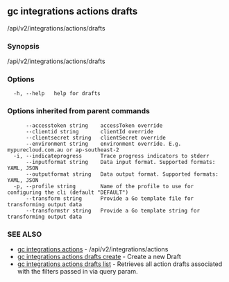 ## gc integrations actions drafts

/api/v2/integrations/actions/drafts

### Synopsis

/api/v2/integrations/actions/drafts

### Options

```
  -h, --help   help for drafts
```

### Options inherited from parent commands

```
      --accesstoken string    accessToken override
      --clientid string       clientId override
      --clientsecret string   clientSecret override
      --environment string    environment override. E.g. mypurecloud.com.au or ap-southeast-2
  -i, --indicateprogress      Trace progress indicators to stderr
      --inputformat string    Data input format. Supported formats: YAML, JSON
      --outputformat string   Data output format. Supported formats: YAML, JSON
  -p, --profile string        Name of the profile to use for configuring the cli (default "DEFAULT")
      --transform string      Provide a Go template file for transforming output data
      --transformstr string   Provide a Go template string for transforming output data
```

### SEE ALSO

* [gc integrations actions](gc_integrations_actions.html)	 - /api/v2/integrations/actions
* [gc integrations actions drafts create](gc_integrations_actions_drafts_create.html)	 - Create a new Draft
* [gc integrations actions drafts list](gc_integrations_actions_drafts_list.html)	 - Retrieves all action drafts associated with the filters passed in via query param.


